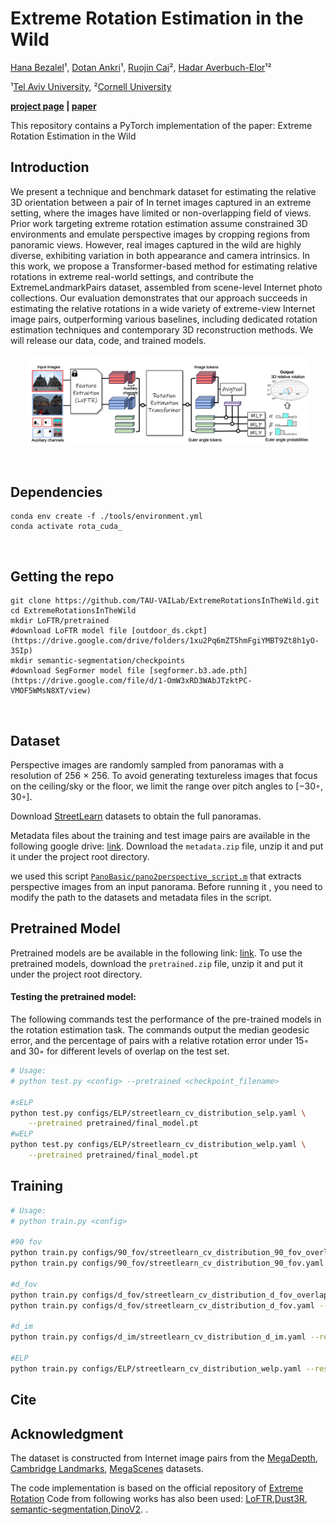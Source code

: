 # Extreme Rotation Estimation in the Wild
[Hana Bezalel]()¹,
[Dotan Ankri]()¹, 
[Ruojin Cai](https://www.cs.cornell.edu/~ruojin/)², 
[Hadar Averbuch-Elor](https://www.elor.sites.tau.ac.il/)¹²

¹[Tel Aviv University](https://english.tau.ac.il/),
²[Cornell University](https://www.cornell.edu/)

**[project page](https://tau-vailab.github.io/ExtremeRotationsInTheWild) | [paper]()**

This repository contains a PyTorch implementation of the paper:
Extreme Rotation Estimation in the Wild


## Introduction
We present a technique and benchmark dataset for estimating the relative 3D orientation between a pair of In
ternet images captured in an extreme setting, where the images have limited or non-overlapping field of views.
Prior work targeting extreme rotation estimation assume constrained 3D environments and emulate perspective images
by cropping regions from panoramic views. However, real images captured in the wild are highly diverse, exhibiting
variation in both appearance and camera intrinsics. In this work, we propose a Transformer-based method
for estimating relative rotations in extreme real-world settings, and contribute the ExtremeLandmarkPairs dataset,
assembled from scene-level Internet photo collections. Our evaluation demonstrates that our approach succeeds in
estimating the relative rotations in a wide variety of extreme-view Internet image pairs, outperforming various baselines,
including dedicated rotation estimation techniques and contemporary 3D reconstruction methods. We will release our
data, code, and trained models.
<p align="center">
<img src="webpage_assets/overview_new.JPG" width="90%"/>  
</p>
</br>

## Dependencies 
    conda env create -f ./tools/environment.yml
    conda activate rota_cuda_
</br>

## Getting the repo
    git clone https://github.com/TAU-VAILab/ExtremeRotationsInTheWild.git
    cd ExtremeRotationsInTheWild
    mkdir LoFTR/pretrained
    #download LoFTR model file [outdoor_ds.ckpt](https://drive.google.com/drive/folders/1xu2Pq6mZT5hmFgiYMBT9Zt8h1yO-3SIp)
    mkdir semantic-segmentation/checkpoints
    #download SegFormer model file [segformer.b3.ade.pth](https://drive.google.com/file/d/1-OmW3xRD3WAbJTzktPC-VMOF5WMsN8XT/view)
</br>

## Dataset

Perspective images are randomly sampled from panoramas with a resolution of 256 × 256. 
To avoid generating textureless images that focus on the ceiling/sky or the floor, we limit the range over pitch angles to [−30◦, 30◦].

Download [StreetLearn](https://sites.google.com/view/streetlearn/dataset) datasets to obtain the full panoramas.

Metadata files about the training and test image pairs are available in the following google drive: [link]().
Download the `metadata.zip` file, unzip it and put it under the project root directory.

we used this script [`PanoBasic/pano2perspective_script.m`](https://github.com/RuojinCai/PanoBasic.git) that extracts perspective images from an input panorama. 
Before running it , you need to modify the path to the datasets and metadata files in the script.

## Pretrained Model 

Pretrained models are be available in the following link: [link]().
To use the pretrained models, download the `pretrained.zip` file, unzip it and put it under the project root directory.

#### Testing the pretrained model:
The following commands test the performance of the pre-trained models in the rotation estimation task.
The commands output the median geodesic error, and the percentage of pairs with a relative rotation error under 15◦ and 30◦ for different levels of overlap on the test set.
```bash
# Usage:
# python test.py <config> --pretrained <checkpoint_filename>

#sELP
python test.py configs/ELP/streetlearn_cv_distribution_selp.yaml \
    --pretrained pretrained/final_model.pt
#wELP
python test.py configs/ELP/streetlearn_cv_distribution_welp.yaml \
    --pretrained pretrained/final_model.pt

```
## Training

```bash
# Usage:
# python train.py <config>

#90 fov
python train.py configs/90_fov/streetlearn_cv_distribution_90_fov_overlap.yaml
python train.py configs/90_fov/streetlearn_cv_distribution_90_fov.yaml --resume --pretrained <checkpoint_filename>

#d_fov
python train.py configs/d_fov/streetlearn_cv_distribution_d_fov_overlap.yaml --resume --pretrained <checkpoint_filename>
python train.py configs/d_fov/streetlearn_cv_distribution_d_fov.yaml --resume --pretrained <checkpoint_filename>

#d_im
python train.py configs/d_im/streetlearn_cv_distribution_d_im.yaml --resume --pretrained <checkpoint_filename>

#ELP
python train.py configs/ELP/streetlearn_cv_distribution_welp.yaml --resume --pretrained <checkpoint_filename>
```
## Cite

## Acknowledgment
The dataset is constructed from Internet image pairs from the [MegaDepth](https://www.cs.cornell.edu/projects/megadepth/),
[Cambridge Landmarks](https://www.repository.cam.ac.uk/items/53788265-cb98-42ee-b85b-7a0cbc8eddb3/),
[MegaScenes](https://megascenes.github.io/) datasets.

The code implementation is based on the official repository of [Extreme Rotation](https://github.com/RuojinCai/ExtremeRotation_code)
Code from following works has also been used: [LoFTR](https://zju3dv.github.io/loftr/),[Dust3R](https://github.com/naver/dust3r),
[semantic-segmentation](https://github.com/sithu31296/semantic-segmentation),[DinoV2](https://github.com/facebookresearch/dinov2).
.


